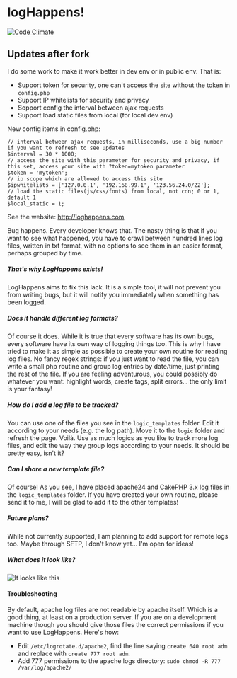 logHappens!
=============
[![Code Climate](https://codeclimate.com/github/ToX82/logHappens/badges/gpa.svg)](https://codeclimate.com/github/ToX82/logHappens)

## Updates after fork
I do some work to make it work better in dev env or in public env. That is:
- Support token for security, one can't access the site without the token in `config.php`
- Support IP whitelists for security and privacy
- Sopport config the interval between ajax requests
- Support load static files from local (for local dev env)

New config items in config.php:
```
// interval between ajax requests, in milliseconds, use a big number if you want to refresh to see updates
$interval = 30 * 1000;
// access the site with this parameter for security and privacy, if this set, access your site with ?token=mytoken parameter
$token = 'mytoken';
// ip scope which are allowed to access this site
$ipwhitelists = ['127.0.0.1', '192.168.99.1', '123.56.24.0/22'];
// load the static files(js/css/fonts) from local, not cdn; 0 or 1, default 1
$local_static = 1;
```

See the website: http://loghappens.com

Bug happens. Every developer knows that. The nasty thing is that if you want to see what happened, you have to crawl between hundred lines log files, written in txt format, with no options to see them in an easier format, perhaps grouped by time.


##### That's why LogHappens exists!

LogHappens aims to fix this lack. It is a simple tool, it will not prevent you from writing bugs, but it will notify you immediately when something has been logged.


##### Does it handle different log formats?

Of course it does. While it is true that every software has its own bugs, every software have its own way of logging things too. This is why I have tried to make it as simple as possible to create your own routine for reading log files. No fancy regex strings: if you just want to read the file, you can write a small php routine and group log entries by date/time, just printing the rest of the file. If you are feeling adventurous, you could possibly do whatever you want: highlight words, create tags, split errors... the only limit is your fantasy!


##### How do I add a log file to be tracked?

You can use one of the files you see in the `logic_templates` folder. Edit it according to your needs (e.g. the log path). Move it to the `logic` folder and refresh the page. Voilà. Use as much logics as you like to track more log files, and edit the way they group logs according to your needs. It should be pretty easy, isn't it?


##### Can I share a new template file?

Of course! As you see, I have placed apache24 and CakePHP 3.x log files in the `logic_templates` folder. If you have created your own routine, please send it to me, I will be glad to add it to the other templates!


##### Future plans?

While not currently supported, I am planning to add support for remote logs too. Maybe through SFTP, I don't know yet... I'm open for ideas!


##### What does it look like?

![It looks like this](https://user-images.githubusercontent.com/659492/53073881-94cd0800-34e9-11e9-82a0-82dbf1f99c5d.png)


#### Troubleshooting

By default, apache log files are not readable by apache itself. Which is a good thing, at least on a production server. If you are on a development machine though you should give those files the correct permissions if you want to use LogHappens. Here's how:

* Edit `/etc/logrotate.d/apache2`, find the line saying `create 640 root adm` and replace with `create 777 root adm`.
* Add 777 permissions to the apache logs directory: `sudo chmod -R 777 /var/log/apache2/`
